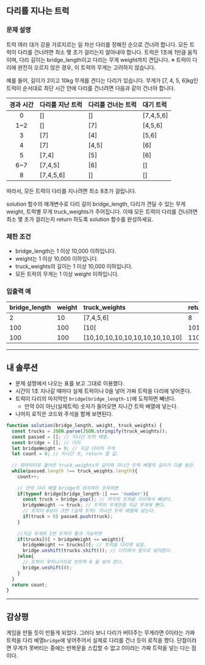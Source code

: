 ## 다리를 지나는 트럭
### 문제 설명
트럭 여러 대가 강을 가로지르는 일 차선 다리를 정해진 순으로 건너려 합니다. 모든 트럭이 다리를 건너려면 최소 몇 초가 걸리는지 알아내야 합니다. 트럭은 1초에 1만큼 움직이며, 다리 길이는 bridge_length이고 다리는 무게 weight까지 견딥니다.
※ 트럭이 다리에 완전히 오르지 않은 경우, 이 트럭의 무게는 고려하지 않습니다.

예를 들어, 길이가 2이고 10kg 무게를 견디는 다리가 있습니다. 무게가 [7, 4, 5, 6]kg인 트럭이 순서대로 최단 시간 안에 다리를 건너려면 다음과 같이 건너야 합니다.


|경과 시간|다리를 지난 트럭|다리를 건너는 트럭|대기 트럭|
|:-:|:-|:-|:-|
|0|[]|[]|[7,4,5,6]|
|1~2|[]|[7]|[4,5,6]|
|3|[7]|[4]|[5,6]|
|4|[7]|[4,5]|[6]|
|5|[7,4]|[5]|[6]|
|6~7|[7,4,5]|[6]|[]|
|8|[7,4,5,6]|[]|[]|

따라서, 모든 트럭이 다리를 지나려면 최소 8초가 걸립니다.

solution 함수의 매개변수로 다리 길이 bridge_length, 다리가 견딜 수 있는 무게 weight, 트럭별 무게 truck_weights가 주어집니다. 이때 모든 트럭이 다리를 건너려면 최소 몇 초가 걸리는지 return 하도록 solution 함수를 완성하세요.


### 제한 조건
* bridge_length는 1 이상 10,000 이하입니다.
* weight는 1 이상 10,000 이하입니다.
* truck_weights의 길이는 1 이상 10,000 이하입니다.
* 모든 트럭의 무게는 1 이상 weight 이하입니다.

### 입출력 예
|bridge_length|weight|truck_weights|return|
|:-|:-|:-|:-|
|2|10|[7,4,5,6]|8|
|100|100|[10]|101|
|100|100|[10,10,10,10,10,10,10,10,10,10]|110|



<hr/>

## 내 솔루션
* 문제 설명에서 나오는 표를 보고 그대로 이용했다.
* 시간이 1초 지나갈 때마다 실제 트럭이나 0을 넣어 가짜 트럭을 다리에 넣어준다.
* 트럭이 다리의 마지막인 `bridge[bridge_length-1]`에 도착하면 빼낸다.
    * 만약 0이 아닌(실제트럭) 숫자가 들어오면 지나간 트럭 배열에 넣는다.
* 나머지 로직은 코드와 주석을 함께 보면된다.

```javascript
function solution(bridge_length, weight, truck_weights) {
  const trucks = JSON.parse(JSON.stringify(truck_weights));
  const passed = []; // 지나간 트럭 배열.
  const bridge = []; // 다리
  let bridgeWeight = 0; // 지금 다리의 무게
  let count = 0; // 지나간 초, return 할 값.
  
  // 파라미터로 들어온 truck_weights의 길이와 지나간 트럭 배열의 길이가 다를 동안.
  while(passed.length !== truck_weights.length){
    count++;
       
    // 만약 다리 배열 bridge의 마지막이 숫자라면
    if(typeof bridge[bridge_length-1] === 'number'){
      const truck = bridge.pop(); // 마지막 트럭을 다리에서 빼낸다.
      bridgeWeight -= truck; // 트럭의 무게만큼 지금 무게에 뺀다.
      // 트럭이 0보다 크면 (실제 트럭) 지나간 트럭 배열에 넣는다.
      if(truck > 0) passed.push(truck); 
    }
    
    //지금 무게와 1번 트럭이 통과 가능하면
    if(trucks[0] + bridgeWeight <= weight){
      bridgeWeight += trucks[0]; // 트럭을 다리에 넣음.
      bridge.unshift(trucks.shift()); // 다리에서 앞으로 넣어준다.
    }else{
      // 트럭이 못지나가므로 빈트럭 0 을 넣어 준다.
      bridge.unshift(0);
    }
  }
  return count;
}
```
<hr/>

## 감상평
게임을 만들 듯이 만들게 되었다. 그러다 보니 다리가 버텨주는 무게라면 0이라는 가짜 트럭을 다리 배열`bridge`에 넣어주어서 실제로 다리를 건너 듯이 로직을 짰다. 단점이라면 무게가 못버티는 중에는 반복문을 스킵할 수 없고 0이라는 가짜 트럭을 넣는 다는 점이다.
